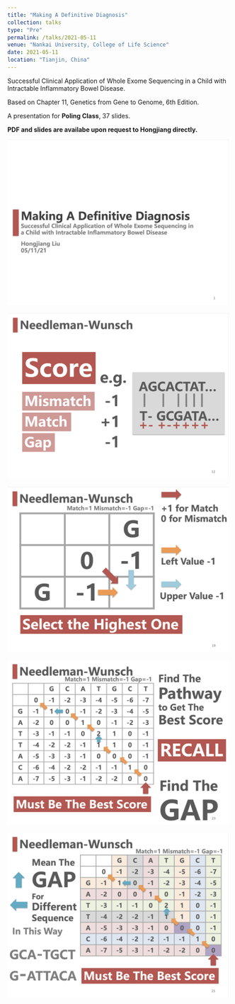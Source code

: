```yaml
---
title: "Making A Definitive Diagnosis"
collection: talks
type: "Pre"
permalink: /talks/2021-05-11
venue: "Nankai University, College of Life Science"
date: 2021-05-11
location: "Tianjin, China"
---
```


Successful Clinical Application of Whole Exome Sequencing in a Child with Intractable Inflammatory Bowel Disease.

Based on Chapter 11, Genetics from Gene to Genome, 6th Edition.

A presentation for **Poling Class**, 37 slides.

**PDF and slides are availabe upon request to Hongjiang directly.**

<img src='/images/talks/2021_05_11_1.png' width="500px"> <br />

<img src='/images/talks/2021_05_11_12.png' width="500px"> <br />

<img src='/images/talks/2021_05_11_19.png' width="500px"> <br />

<img src='/images/talks/2021_05_11_23.png' width="500px"> <br />

<img src='/images/talks/2021_05_11_25.png' width="500px">
